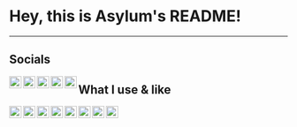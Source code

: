 # Hey, this is Asylum's README!

---

## Socials

<img align="left" width="22px" src="https://simpleicons.org/icons/discord.svg" />
<img align="left" width="22px" src="https://simpleicons.org/icons/youtube.svg" />
<img align="left" width="22px" src="https://simpleicons.org/icons/twitter.svg" />
<img align="left" width="22px" src="https://simpleicons.org/icons/gitlab.svg" />
<img align="left" width="22px" src="https://simpleicons.org/icons/replit.svg" />

## What I use & like

<img align="left" width="22px" src="https://simpleicons.org/icons/python.svg" />
<img align="left" width="22px" src="https://simpleicons.org/icons/neovim.svg" />
<img align="left" width="22px" src="https://simpleicons.org/icons/raspberrypi.svg" />
<img align="left" width="22px" src="https://simpleicons.org/icons/android.svg" />
<img align="left" width="22px" src="https://simpleicons.org/icons/debian.svg" />
<img align="left" width="22px" src="https://simpleicons.org/icons/mongodb.svg" />
<img align="left" width="22px" src="https://simpleicons.org/icons/cplusplus.svg" />
<img align="left" width="22px" src="https://simpleicons.org/icons/python.svg" />

